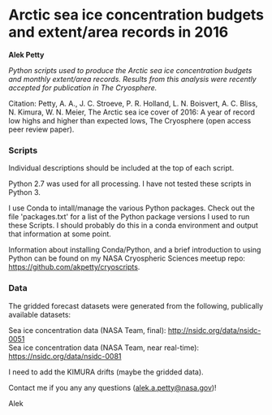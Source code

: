 # Arctic sea ice concentration budgets and extent/area records in 2016
**Alek Petty**

*Python scripts used to produce the Arctic sea ice concentration budgets and monthly extent/area records. Results from this analysis were recently accepted for publication in The Cryosphere.*

Citation:
Petty, A. A., J. C. Stroeve, P. R. Holland, L. N. Boisvert, A. C. Bliss, N. Kimura, W. N. Meier, The Arctic sea ice cover of 2016: A year of record low highs and higher than expected lows, The Cryosphere (open access peer review paper).

### Scripts

Individual descriptions should be included at the top of each script. 

Python 2.7 was used for all processing. I have not tested these scripts in Python 3.

I use Conda to intall/manage the various Python packages. Check out the file 'packages.txt' for a list of the Python package versions I used to run these Scripts. I should probably do this in a conda environment and output that information at some point.

Information about installing Conda/Python, and a brief introduction to using Python can be found on my NASA Cryospheric Sciences meetup repo: https://github.com/akpetty/cryoscripts.

### Data

The gridded forecast datasets were generated from the following, publically available datasets:

Sea ice concentration data (NASA Team, final): http://nsidc.org/data/nsidc-0051    
Sea ice concentration data (NASA Team, near real-time): https://nsidc.org/data/nsidc-0081   


I need to add the KIMURA drifts (maybe the gridded data).

Contact me if you any any questions (alek.a.petty@nasa.gov)!

Alek

